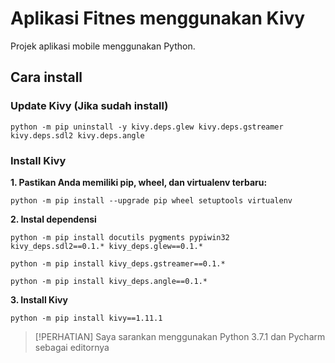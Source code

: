 # Aplikasi Fitnes menggunakan Kivy

Projek aplikasi mobile menggunakan Python.

## Cara install

### Update Kivy (Jika sudah install)

```
python -m pip uninstall -y kivy.deps.glew kivy.deps.gstreamer kivy.deps.sdl2 kivy.deps.angle
```

### Install Kivy

**1. Pastikan Anda memiliki pip, wheel, dan virtualenv terbaru:**

```
python -m pip install --upgrade pip wheel setuptools virtualenv
```

**2. Instal dependensi**

```
python -m pip install docutils pygments pypiwin32 kivy_deps.sdl2==0.1.* kivy_deps.glew==0.1.*
```
```
python -m pip install kivy_deps.gstreamer==0.1.*
```
```
python -m pip install kivy_deps.angle==0.1.*
```

**3. Install Kivy**

```
python -m pip install kivy==1.11.1
```

>[!PERHATIAN]
>Saya sarankan menggunakan Python 3.7.1 dan Pycharm sebagai editornya